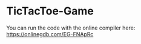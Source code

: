 # TicTacToe-Game

You can run the code with the online compiler here: https://onlinegdb.com/EG-FNApRc
